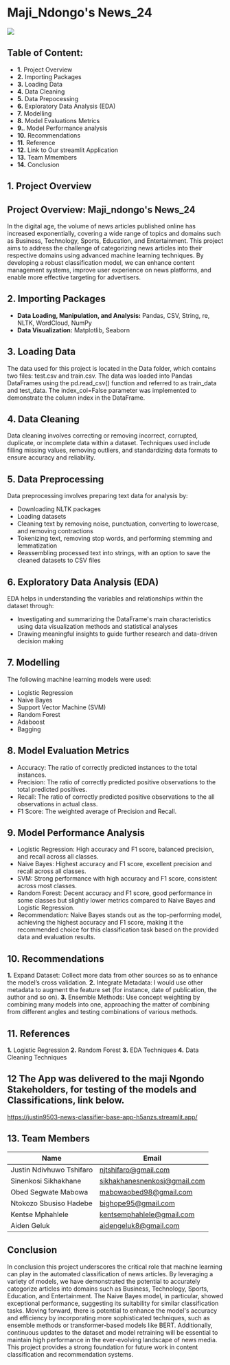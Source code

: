 # Maji_Ndongo's News_24

<img src="https://png.pngtree.com/thumb_back/fh260/background/20230910/pngtree-newspaper-image_13202670.png">

## Table of Content:
* **1.** Project Overview
* **2.** Importing Packages
* **3.** Loading Data
* **4.** Data Cleaning
* **5.** Data Prepocessing
* **6.** Exploratory Data Analysis (EDA)
* **7.** Modelling
* **8.** Model Evaluations Metrics
* **9.**. Model Performance analysis
* **10.** Recommendations
* **11.** Reference
* **12.** Link to Our streamlit Application
* **13.** Team Mmembers
* **14.** Conclusion 

## 1.  Project Overview
## Project Overview: Maji_ndongo's News_24

In the digital age, the volume of news articles published online has increased exponentially, covering a wide range of topics and domains such as Business, Technology, Sports, Education, and Entertainment. This project aims to address the challenge of categorizing news articles into their respective domains using advanced machine learning techniques. By developing a robust classification model, we can enhance content management systems, improve user experience on news platforms, and enable more effective targeting for advertisers.

## 2. Importing Packages
* **Data Loading, Manipulation, and Analysis:** Pandas, CSV, String, re, NLTK, WordCloud, NumPy
* **Data Visualization:** Matplotlib, Seaborn

## 3. Loading Data

The data used for this project is located in the Data folder, which contains two files: test.csv and train.csv. The data was loaded into Pandas DataFrames using the pd.read_csv() function and referred to as train_data and test_data. The index_col=False parameter was implemented to demonstrate the column index in the DataFrame.

## 4.  Data Cleaning

Data cleaning involves correcting or removing incorrect, corrupted, duplicate, or incomplete data within a dataset. Techniques used include filling missing values, removing outliers, and standardizing data formats to ensure accuracy and reliability.

## 5.  Data Preprocessing
Data preprocessing involves preparing text data for analysis by:

* Downloading NLTK packages
* Loading datasets
* Cleaning text by removing noise, punctuation, converting to lowercase, and removing contractions
* Tokenizing text, removing stop words, and performing stemming and lemmatization
* Reassembling processed text into strings, with an option to save the cleaned datasets to CSV files

## 6. Exploratory Data Analysis (EDA)
EDA helps in understanding the variables and relationships within the dataset through:

* Investigating and summarizing the DataFrame's main characteristics using data visualization methods and statistical analyses
* Drawing meaningful insights to guide further research and data-driven decision making

## 7. Modelling
The following machine learning models were used:

* Logistic Regression
* Naive Bayes
* Support Vector Machine (SVM)
* Random Forest
* Adaboost
* Bagging

## 8. Model Evaluation Metrics

* Accuracy: The ratio of correctly predicted instances to the total instances.
* Precision: The ratio of correctly predicted positive observations to the total predicted positives.
* Recall: The ratio of correctly predicted positive observations to the all observations in actual class.
* F1 Score: The weighted average of Precision and Recall.

## 9. Model Performance Analysis

* Logistic Regression: High accuracy and F1 score, balanced precision, and recall across all classes.
* Naive Bayes: Highest accuracy and F1 score, excellent precision and recall across all classes.
* SVM: Strong performance with high accuracy and F1 score, consistent across most classes.
* Random Forest: Decent accuracy and F1 score, good performance in some classes but slightly lower metrics compared to Naive Bayes and Logistic Regression.
* Recommendation: Naive Bayes stands out as the top-performing model, achieving the highest accuracy and F1 score, making it the recommended choice for this classification task based on the provided data and evaluation results.

## 10. Recommendations

**1.** Expand Dataset: Collect more data from other sources so as to enhance the model’s cross validation.
**2.** Integrate Metadata: I would use other metadata to augment the feature set (for instance, date of publication, the author and so on).
**3.** Ensemble Methods: Use concept weighting by combining many models into one, approaching the matter of combining from different angles and testing combinations of various methods.

## 11. References

**1.** Logistic Regression
**2.** Random Forest
**3.** EDA Techniques
**4.** Data Cleaning Techniques

## 12 The App was delivered to the  maji Ngondo Stakeholders, for testing of the models and Classifications, link below.
https://justin9503-news-classifier-base-app-h5anzs.streamlit.app/ 


## 13. Team Members<a class="anchor" id="team-members"></a>

| Name                                                                                        |  Email              
|---------------------------------------------------------------------------------------------|--------------------             
| Justin Ndivhuwo Tshifaro                                                | njtshifaro@gmail.com
| Sinenkosi Sikhakhane                                                                                  | sikhakhanesnenkosi@gmail.com
| Obed Segwate Mabowa                                                                            | mabowaobed98@gmail.com
| Ntokozo Sbusiso Hadebe                                                | bighope95@gmail.com
| Kentse Mphahlele                                      | kentsemphahlele@gmail.com
| Aiden Geluk                                                   | aidengeluk8@gmail.com

##  Conclusion
In conclusion this project underscores the critical role that machine learning can play in the automated classification of news articles. By leveraging a variety of models, we have demonstrated the potential to accurately categorize articles into domains such as Business, Technology, Sports, Education, and Entertainment. The Naive Bayes model, in particular, showed exceptional performance, suggesting its suitability for similar classification tasks. Moving forward, there is potential to enhance the model's accuracy and efficiency by incorporating more sophisticated techniques, such as ensemble methods or transformer-based models like BERT. Additionally, continuous updates to the dataset and model retraining will be essential to maintain high performance in the ever-evolving landscape of news media. This project provides a strong foundation for future work in content classification and recommendation systems.
